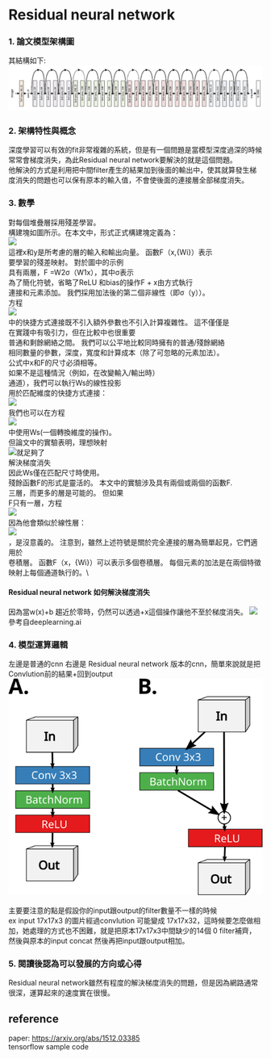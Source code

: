 # Residual neural network
### 1. 論文模型架構圖
其結構如下:<br>
<img src="images/model.png"/><br>

### 2. 架構特性與概念<br>
深度學習可以有效的fit非常複雜的系統，但是有一個問題是當模型深度過深的時候常常會梯度消失，為此Residual neural network要解決的就是這個問題。<br>
他解決的方式是利用把中間filter產生的結果加到後面的輸出中，使其就算發生梯度消失的問題也可以保有原本的輸入值，不會使後面的連接層全部梯度消失。
### 3. 數學
對每個堆疊層採用殘差學習。<br>
構建塊如圖所示。在本文中，形式正式構建塊定義為：<br>
<img src="http://latex.codecogs.com/gif.latex?y = F(x,{W{i}}) + x" /><br>
這裡x和y是所考慮的層的輸入和輸出向量。 函數F（x,{Wi}）表示<br>
要學習的殘差映射。 對於圖中的示例<br>
具有兩層，F =W2σ（W1x），其中σ表示<br>
為了簡化符號，省略了ReLU 和bias的操作F + x由方式執行<br>
連接和元素添加。 我們採用加法後的第二個非線性（即σ（y））。<br>
方程<br>
<img src="http://latex.codecogs.com/gif.latex?y = F(x,{W{i}}) + x" /><br>
中的快捷方式連接既不引入額外參數也不引入計算複雜性。 這不僅僅是<br>
在實踐中有吸引力，但在比較中也很重要<br>
普通和剩餘網絡之間。 我們可以公平地比較同時擁有的普通/殘餘網絡<br>
相同數量的參數，深度，寬度和計算成本（除了可忽略的元素加法）。<br>
公式中x和F的尺寸必須相等。<br>
如果不是這種情況（例如，在改變輸入/輸出時）<br>
通道），我們可以執行Ws的線性投影<br>
用於匹配維度的快捷方式連接：<br>
<img src="http://latex.codecogs.com/gif.latex?y = F(x, {W{i}}) + W{sx.}" /><br>
我們也可以在方程<br>
<img src="http://latex.codecogs.com/gif.latex?y = F(x,{W{i}}) + x" /><br>
中使用Ws(一個轉換維度的操作)。<br>
但論文中的實驗表明，理想映射<br>
<img src="http://latex.codecogs.com/gif.latex?y = F(x,{W{i}}) + x" />就足夠了<br>
解決梯度消失<br>
因此Ws僅在匹配尺寸時使用。<br>
殘餘函數F的形式是靈活的。 本文中的實驗涉及具有兩個或兩個的函數F.<br>
三層，而更多的層是可能的。 但如果<br>
F只有一層，方程<br>
<img src="http://latex.codecogs.com/gif.latex?y = F(x,{W{i}}) + x" /><br>
因為他會類似於線性層：<br>
<img src="http://latex.codecogs.com/gif.latex?y = Wx + x = (W+1)x" /><br>
，是沒意義的。
注意到，雖然上述符號是關於完全連接的層為簡單起見，它們適用於<br>
卷積層。 函數F（x，{Wi}）可以表示多個卷積層。 每個元素的加法是在兩個特徵映射上每個通道執行的。\
#### Residual neural network 如何解決梯度消失
因為當w(x)+b 趨近於零時，仍然可以透過+x這個操作讓他不至於梯度消失。
![](https://i.imgur.com/pGz4x25.png)<br>
參考自deeplearning.ai
### 4. 模型運算邏輯
左邊是普通的cnn 右邊是 Residual neural network 版本的cnn，簡單來說就是把Convlution前的結果+回到output
<img src="images/arg.png"/><br>
<img scr="images/formula.pmg"/><br>
主要要注意的點是假設你的input跟output的filter數量不一樣的時候<br>
ex input 17x17x3 的圖片經過convlution 可能變成 17x17x32，這時候要怎麼做相加，她處理的方式也不困難，就是把原本17x17x3中間缺少的14個 0 filter補齊，然後與原本的input concat 然後再把input跟output相加。
### 5. 閱讀後認為可以發展的方向或心得
Residual neural network雖然有程度的解決梯度消失的問題，但是因為網路通常很深，運算起來的速度實在很慢。

## reference
paper: https://arxiv.org/abs/1512.03385<br>
tensorflow sample code
